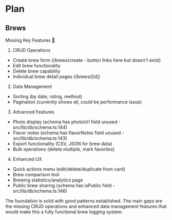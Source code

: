 # Plan

## Brews

Missing Key Features 🚧

1. CRUD Operations

- Create brew form (/brews/create - button links here but doesn't exist)
- Edit brew functionality
- Delete brew capability
- Individual brew detail pages (/brews/[id])

2. Data Management

- Sorting (by date, rating, method)
- Pagination (currently shows all, could be performance issue)

3. Advanced Features

- Photo display (schema has photoUrl field unused - src/lib/db/schema.ts:144)
- Flavor notes (schema has flavorNotes field unused - src/lib/db/schema.ts:143)
- Export functionality (CSV, JSON for brew data)
- Bulk operations (delete multiple, mark favorites)

4. Enhanced UX

- Quick actions menu (edit/delete/duplicate from card)
- Brew comparison tool
- Brewing statistics/analytics page
- Public brew sharing (schema has isPublic field - src/lib/db/schema.ts:146)

The foundation is solid with good patterns established. The main gaps are the missing CRUD operations and enhanced data
management features that would make this a fully functional brew logging system.
